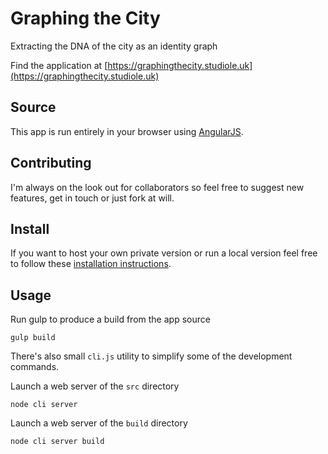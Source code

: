 # Graphing the City

Extracting the DNA of the city as an identity graph

Find the application at [https://graphingthecity.studiole.uk](https://graphingthecity.studiole.uk)

## Source

This app is run entirely in your browser using [AngularJS](https://angularjs.org).

## Contributing

I'm always on the look out for collaborators so feel free to suggest new features, get in touch or just fork at will.

## Install

If you want to host your own private version or run a local version feel free to follow these [installation instructions](https://gitlab.com/StudioLE/GraphingTheCity/blob/master/INSTALL.md).

## Usage

Run gulp to produce a build from the app source
```
gulp build
```

There's also small `cli.js` utility to simplify some of the development commands.

Launch a web server of the `src` directory
```
node cli server
```
Launch a web server of the `build` directory
```
node cli server build
```

